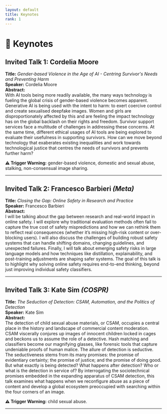 ```yaml
---
layout: default
title: Keynotes
rank: 1
---
```


# 🎤 Keynotes

## Invited Talk 1: Cordelia Moore
**Title:** *Gender-based Violence in the Age of AI - Centring Survivor's Needs and Preventing Harm*  
**Speaker:** Cordelia Moore  
**Abstract:**  
With AI tools being more readily available, the many ways technology is fueling the global crisis of gender-based violence becomes apparent. Generative AI is being used with the intent to harm: to exert coercive control and create sexualised deepfake images. Women and girls are disproportionately affected by this and are feeling the impact technology has on the global backlash on their rights and freedom. Survivor support services face a multitude of challenges in addressing these concerns. At the same time, different ethical usages of AI tools are being explored to evaluate their usefulness in supporting survivors. How can we move beyond technology that exaberates existing inequalities and work towards technological justice that centres the needs of survivors and prevents further harm?

**⚠️ Trigger Warning:** gender-based violence, domestic and sexual abuse, stalking, non-consensual image sharing.

---

## Invited Talk 2: Francesco Barbieri *(Meta)*
**Title:** *Closing the Gap: Online Safety in Research and Practice*  
**Speaker:** Francesco Barbieri  
**Abstract:**  
I will be talking about the gap between research and real-world impact in online safety. I will explore why traditional evaluation methods often fail to capture the true cost of safety mispredictions and how we can rethink them to reflect real consequences (whether it’s missing high-risk content or over-blocking users). 
I will also discuss the challenges of building robust safety systems that can handle shifting domains, changing guidelines, and unexpected failures. 
Finally, I will talk about emerging safety risks in large language models and how techniques like distillation, explainability, and post-training adjustments are shaping safer systems.  The goal of this talk is to highlight why solving online safety requires end-to-end thinking, beyond just improving individual safety classifiers.

---

## Invited Talk 3: Kate Sim *(COSPR)*
**Title:** *The Seduction of Detection: CSAM, Automation, and the Politics of Detection*  
**Speaker:** Kate Sim  
**Abstract:**  
The detection of child sexual abuse materials, or CSAM, occupies a central place in the history and landscape of commercial content moderation. CSAM viscerally conjures up images of innocent children locked in cages and beckons us to assume the role of a detective. Hash matching and classifiers become our magnifying glasses, like forensic tools that capture undeniable proofs of human malice. The allure of detection is seductive. The seductiveness stems from its many promises: the promise of evidentiary certainty; the promise of justice; and the promise of doing good. But what exactly is being detected? What happens after detection? Who or what is the detection in service of? By interrogating the sociotechnical promises embedded in the expanding apparatus of CSAM detection, this talk examines what happens when we reconfigure abuse as a piece of content and develop a global ecosystem preoccupied with searching within the four corners of an image. 

**⚠️ Trigger Warning:** child sexual abuse.

---
